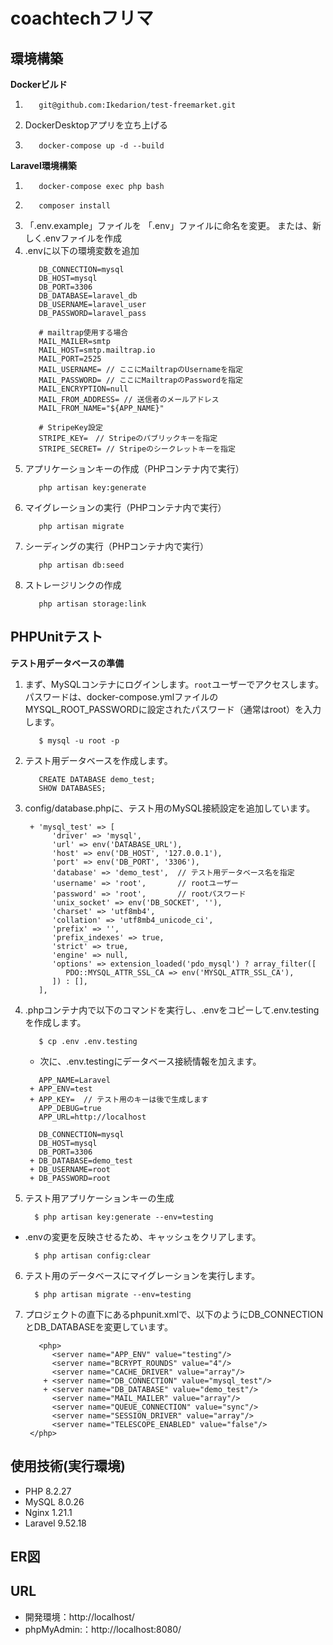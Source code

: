 # coachtechフリマ

## 環境構築
**Dockerビルド**
1. ```
      git@github.com:Ikedarion/test-freemarket.git
   ```
2.  DockerDesktopアプリを立ち上げる

3. ```
      docker-compose up -d --build
   ```

**Laravel環境構築**
1. ```
      docker-compose exec php bash
   ```
2. ```
      composer install
   ```
3. 「.env.example」ファイルを 「.env」ファイルに命名を変更。
   または、新しく.envファイルを作成
4. .envに以下の環境変数を追加
   ```
      DB_CONNECTION=mysql
      DB_HOST=mysql
      DB_PORT=3306
      DB_DATABASE=laravel_db
      DB_USERNAME=laravel_user
      DB_PASSWORD=laravel_pass

      # mailtrap使用する場合
      MAIL_MAILER=smtp
      MAIL_HOST=smtp.mailtrap.io
      MAIL_PORT=2525
      MAIL_USERNAME= // ここにMailtrapのUsernameを指定
      MAIL_PASSWORD= // ここにMailtrapのPasswordを指定
      MAIL_ENCRYPTION=null
      MAIL_FROM_ADDRESS= // 送信者のメールアドレス
      MAIL_FROM_NAME="${APP_NAME}"

      # StripeKey設定
      STRIPE_KEY=　// Stripeのパブリックキーを指定
      STRIPE_SECRET= // Stripeのシークレットキーを指定
   ```
5. アプリケーションキーの作成（PHPコンテナ内で実行）
   ```
      php artisan key:generate
   ```
6. マイグレーションの実行（PHPコンテナ内で実行）
   ```
      php artisan migrate
   ```
7. シーディングの実行（PHPコンテナ内で実行）
   ```
      php artisan db:seed
   ```
8. ストレージリンクの作成
   ```
      php artisan storage:link
   ```

## PHPUnitテスト
**テスト用データベースの準備**
1. まず、MySQLコンテナにログインします。`root`ユーザーでアクセスします。
   パスワードは、docker-compose.ymlファイルのMYSQL_ROOT_PASSWORDに設定されたパスワード（通常はroot）を入力します。
   ```
      $ mysql -u root -p
   ```
2. テスト用データベースを作成します。
   ```
      CREATE DATABASE demo_test;
      SHOW DATABASES;
   ```
3. config/database.phpに、テスト用のMySQL接続設定を追加しています。
   ```
    + 'mysql_test' => [
         'driver' => 'mysql',
         'url' => env('DATABASE_URL'),
         'host' => env('DB_HOST', '127.0.0.1'),
         'port' => env('DB_PORT', '3306'),
         'database' => 'demo_test',  // テスト用データベース名を指定
         'username' => 'root',       // rootユーザー
         'password' => 'root',       // rootパスワード
         'unix_socket' => env('DB_SOCKET', ''),
         'charset' => 'utf8mb4',
         'collation' => 'utf8mb4_unicode_ci',
         'prefix' => '',
         'prefix_indexes' => true,
         'strict' => true,
         'engine' => null,
         'options' => extension_loaded('pdo_mysql') ? array_filter([
            PDO::MYSQL_ATTR_SSL_CA => env('MYSQL_ATTR_SSL_CA'),
         ]) : [],
      ],
   ```
4. .phpコンテナ内で以下のコマンドを実行し、.envをコピーして.env.testingを作成します。
   ```
      $ cp .env .env.testing
   ```
   - 次に、.env.testingにデータベース接続情報を加えます。
   ```
      APP_NAME=Laravel
    + APP_ENV=test
    + APP_KEY=  // テスト用のキーは後で生成します
      APP_DEBUG=true
      APP_URL=http://localhost

      DB_CONNECTION=mysql
      DB_HOST=mysql
      DB_PORT=3306
    + DB_DATABASE=demo_test
    + DB_USERNAME=root
    + DB_PASSWORD=root
   ```
5. テスト用アプリケーションキーの生成
   ```
     $ php artisan key:generate --env=testing
   ```
 - .envの変更を反映させるため、キャッシュをクリアします。
   ```
     $ php artisan config:clear
   ```
6. テスト用のデータベースにマイグレーションを実行します。
   ```
     $ php artisan migrate --env=testing
   ```
7. プロジェクトの直下にあるphpunit.xmlで、以下のようにDB_CONNECTIONとDB_DATABASEを変更しています。
   ```
      <php>
         <server name="APP_ENV" value="testing"/>
         <server name="BCRYPT_ROUNDS" value="4"/>
         <server name="CACHE_DRIVER" value="array"/>
       + <server name="DB_CONNECTION" value="mysql_test"/>
       + <server name="DB_DATABASE" value="demo_test"/>
         <server name="MAIL_MAILER" value="array"/>
         <server name="QUEUE_CONNECTION" value="sync"/>
         <server name="SESSION_DRIVER" value="array"/>
         <server name="TELESCOPE_ENABLED" value="false"/>
    </php>
   ```

## 使用技術(実行環境)
- PHP 8.2.27
- MySQL 8.0.26
- Nginx 1.21.1
- Laravel 9.52.18

## ER図

## URL
- 開発環境：http://localhost/
- phpMyAdmin:：http://localhost:8080/

